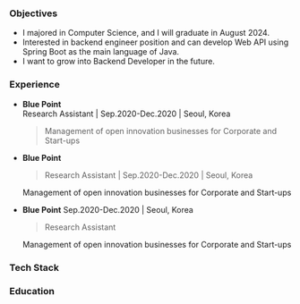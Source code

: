 ### Objectives
- I majored in Computer Science, and I will graduate in August 2024.
- Interested in backend engineer position and can develop Web API using Spring Boot as the main language of Java.
- I want to grow into Backend Developer in the future.

### Experience
- **Blue Point**  
  Research Assistant | Sep.2020-Dec.2020 | Seoul, Korea  
  > Management of open innovation businesses for Corporate and Start-ups

- **Blue Point**  
  > Research Assistant | Sep.2020-Dec.2020  | Seoul, Korea
  
  Management of open innovation businesses for Corporate and Start-ups

- **Blue Point**
  Sep.2020-Dec.2020  | Seoul, Korea  
  > Research Assistant
  
  Management of open innovation businesses for Corporate and Start-ups

### Tech Stack

### Education
